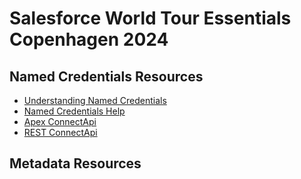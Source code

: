 # Salesforce World Tour Essentials Copenhagen 2024

## Named Credentials Resources

* [Understanding Named Credentials](https://unofficialsf.com/understanding-named-credentials/)
* [Named Credentials Help](https://help.salesforce.com/s/articleView?id=sf.named_credentials_about.htm&type=5)
* [Apex ConnectApi](https://developer.salesforce.com/docs/atlas.en-us.apexref.meta/apexref/apex_connectapi_output_named_credential.htm)
* [REST ConnectApi](https://developer.salesforce.com/docs/atlas.en-us.chatterapi.meta/chatterapi/connect_responses_named_credential.htm)

## Metadata Resources
